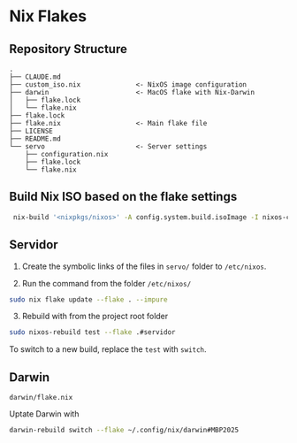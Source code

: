 # Nix Flakes

## Repository Structure

```
.
├── CLAUDE.md
├── custom_iso.nix              <- NixOS image configuration
├── darwin                      <- MacOS flake with Nix-Darwin
│   ├── flake.lock
│   └── flake.nix
├── flake.lock
├── flake.nix                   <- Main flake file
├── LICENSE
├── README.md
└── servo                       <- Server settings
    ├── configuration.nix
    ├── flake.lock
    └── flake.nix

```

## Build Nix ISO based on the flake settings

```bash
 nix-build '<nixpkgs/nixos>' -A config.system.build.isoImage -I nixos-config=./custom_iso.nix
```

## Servidor

1. Create the symbolic links of the files in `servo/` folder to `/etc/nixos`.

2. Run the command from the folder `/etc/nixos/`
```bash
sudo nix flake update --flake . --impure
```

3. Rebuild with from the project root folder
```bash
sudo nixos-rebuild test --flake .#servidor
```

To switch to a new build, replace the `test` with `switch`.

## Darwin

`darwin/flake.nix`

Uptate Darwin with

```bash
darwin-rebuild switch --flake ~/.config/nix/darwin#MBP2025
```
